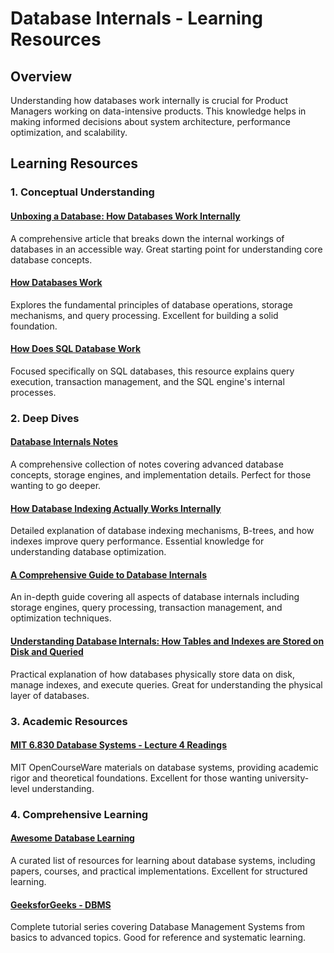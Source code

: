 # Database Internals - Learning Resources

## Overview

Understanding how databases work internally is crucial for Product Managers working on data-intensive products. This knowledge helps in making informed decisions about system architecture, performance optimization, and scalability.

## Learning Resources

### 1. Conceptual Understanding

#### [Unboxing a Database: How Databases Work Internally](https://dev.to/gbengelebs/unboxing-a-database-how-databases-work-internally-155h)
A comprehensive article that breaks down the internal workings of databases in an accessible way. Great starting point for understanding core database concepts.

#### [How Databases Work](https://betterjavacode.com/writing/how-databases-work)
Explores the fundamental principles of database operations, storage mechanisms, and query processing. Excellent for building a solid foundation.

#### [How Does SQL Database Work](https://aloa.co/blog/how-does-sql-database-work)
Focused specifically on SQL databases, this resource explains query execution, transaction management, and the SQL engine's internal processes.

### 2. Deep Dives

#### [Database Internals Notes](https://github.com/Akshat-Jain/database-internals-notes)
A comprehensive collection of notes covering advanced database concepts, storage engines, and implementation details. Perfect for those wanting to go deeper.

#### [How Database Indexing Actually Works Internally](https://www.pankajtanwar.in/blog/how-database-indexing-actually-works-internally)
Detailed explanation of database indexing mechanisms, B-trees, and how indexes improve query performance. Essential knowledge for understanding database optimization.

#### [A Comprehensive Guide to Database Internals](https://medium.com/@venkatramankannantech/a-comprehensive-guide-to-database-internals-37c8d9ed2407)
An in-depth guide covering all aspects of database internals including storage engines, query processing, transaction management, and optimization techniques.

#### [Understanding Database Internals: How Tables and Indexes are Stored on Disk and Queried](https://vipulvyas.medium.com/understanding-database-internals-how-tables-and-indexes-are-stored-on-disk-and-queried-7cf09a6a48a4)
Practical explanation of how databases physically store data on disk, manage indexes, and execute queries. Great for understanding the physical layer of databases.

### 3. Academic Resources

#### [MIT 6.830 Database Systems - Lecture 4 Readings](https://ocw.mit.edu/courses/6-830-database-systems-fall-2010/pages/readings/lec4/)
MIT OpenCourseWare materials on database systems, providing academic rigor and theoretical foundations. Excellent for those wanting university-level understanding.

### 4. Comprehensive Learning

#### [Awesome Database Learning](https://github.com/pingcap/awesome-database-learning)
A curated list of resources for learning about database systems, including papers, courses, and practical implementations. Excellent for structured learning.

#### [GeeksforGeeks - DBMS](https://www.geeksforgeeks.org/dbms/)
Complete tutorial series covering Database Management Systems from basics to advanced topics. Good for reference and systematic learning.

